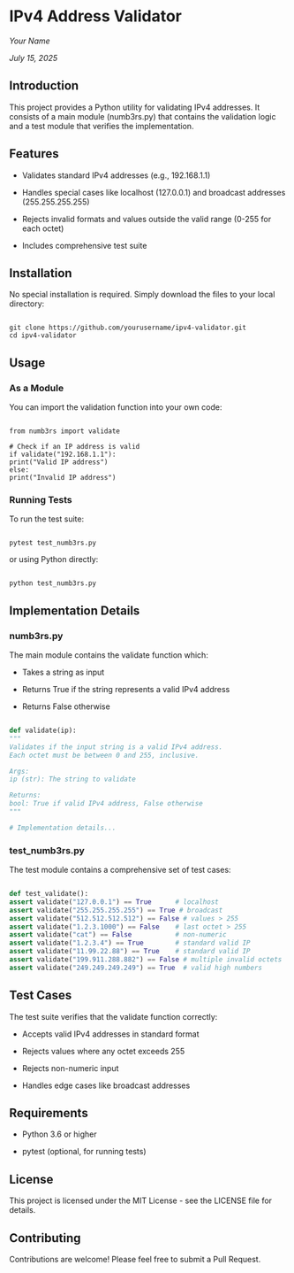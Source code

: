 # IPv4 Address Validator

*Your Name*

*July 15, 2025*

## Introduction

This project provides a Python utility for validating IPv4 addresses. It consists of a main module (numb3rs.py) that contains the validation logic and a test module that verifies the implementation.

## Features

- Validates standard IPv4 addresses (e.g., 192.168.1.1)

- Handles special cases like localhost (127.0.0.1) and broadcast addresses (255.255.255.255)

- Rejects invalid formats and values outside the valid range (0-255 for each octet)

- Includes comprehensive test suite

## Installation

No special installation is required. Simply download the files to your local directory:

```

git clone https://github.com/yourusername/ipv4-validator.git
cd ipv4-validator

```

## Usage

### As a Module

You can import the validation function into your own code:

```

from numb3rs import validate

# Check if an IP address is valid
if validate("192.168.1.1"):
print("Valid IP address")
else:
print("Invalid IP address")

```

### Running Tests

To run the test suite:

```

pytest test_numb3rs.py

```

or using Python directly:

```

python test_numb3rs.py

```

## Implementation Details

### numb3rs.py

The main module contains the validate function which:

- Takes a string as input

- Returns True if the string represents a valid IPv4 address

- Returns False otherwise

```python

def validate(ip):
"""
Validates if the input string is a valid IPv4 address.
Each octet must be between 0 and 255, inclusive.

Args:
ip (str): The string to validate

Returns:
bool: True if valid IPv4 address, False otherwise
"""

# Implementation details...

```

### test_numb3rs.py

The test module contains a comprehensive set of test cases:

```python

def test_validate():
assert validate("127.0.0.1") == True      # localhost
assert validate("255.255.255.255") == True # broadcast
assert validate("512.512.512.512") == False # values > 255
assert validate("1.2.3.1000") == False    # last octet > 255
assert validate("cat") == False           # non-numeric
assert validate("1.2.3.4") == True        # standard valid IP
assert validate("11.99.22.88") == True    # standard valid IP
assert validate("199.911.288.882") == False # multiple invalid octets
assert validate("249.249.249.249") == True  # valid high numbers

```

## Test Cases

The test suite verifies that the validate function correctly:

- Accepts valid IPv4 addresses in standard format

- Rejects values where any octet exceeds 255

- Rejects non-numeric input

- Handles edge cases like broadcast addresses

## Requirements

- Python 3.6 or higher

- pytest (optional, for running tests)

## License

This project is licensed under the MIT License - see the LICENSE file for details.

## Contributing

Contributions are welcome! Please feel free to submit a Pull Request.
